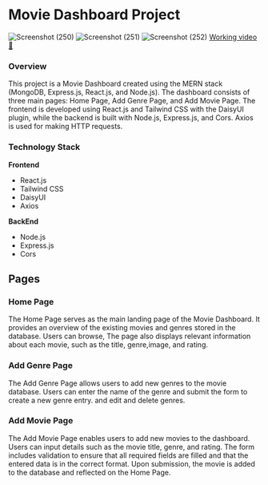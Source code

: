 # Movie Dashboard Project
![Screenshot (250)](https://github.com/daaniissh/movie-dashbord/assets/102005928/7f7399c9-e166-41bd-8edc-2ef8cd762d29)
![Screenshot (251)](https://github.com/daaniissh/movie-dashbord/assets/102005928/676f8898-c7ac-415b-a588-88dd16c8eea2)
![Screenshot (252)](https://github.com/daaniissh/movie-dashbord/assets/102005928/5c353ba2-bfd4-4b39-a98e-115515e22d6c)
[Working video🚀](https://github.com/daaniissh/movie-dashbord/assets/102005928/7ddbea36-4d13-4522-9c4c-b1a78fd0f0b9)

### Overview
This project is a Movie Dashboard created using the MERN stack (MongoDB, Express.js, React.js, and Node.js). The dashboard consists of three main pages: Home Page, Add Genre Page, and Add Movie Page. The frontend is developed using React.js and Tailwind CSS with the DaisyUI plugin, while the backend is built with Node.js, Express.js, and Cors. Axios is used for making HTTP requests.

### Technology Stack

**Frontend**
- React.js
- Tailwind CSS
- DaisyUI
- Axios
  
**BackEnd**
- Node.js
- Express.js
- Cors

## Pages
### Home Page
The Home Page serves as the main landing page of the Movie Dashboard. It provides an overview of the existing movies and genres stored in the database. Users can browse, The page also displays relevant information about each movie, such as the title, genre,image, and rating.

### Add Genre Page
The Add Genre Page allows users to add new genres to the movie database. Users can enter the name of the genre and submit the form to create a new genre entry. and edit and delete genres.

### Add Movie Page
The Add Movie Page enables users to add new movies to the dashboard. Users can input details such as the movie title, genre, and rating. The form includes validation to ensure that all required fields are filled and that the entered data is in the correct format. Upon submission, the movie is added to the database and reflected on the Home Page.
